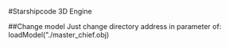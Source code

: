 #Starshipcode 3D Engine

##Change model
Just change directory address in parameter of: loadModel("./master_chief.obj)

